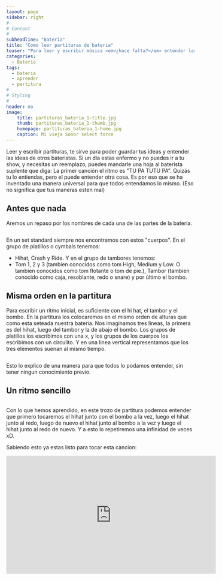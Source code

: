 ```yaml
---
layout: page
sidebar: right
#
# Content
#
subheadline: "Bateria"
title: "Como leer partituras de bateria"
teaser: "Para leer y escribir música <em>¿hace falta?</em> entender las partituras. Aquí te enseño, de la misma manera en que aprendí yo, como leer (y escribir) partituras de batería."
categories:
  - Bateria
tags:
  - bateria
  - aprender
  - partitura
#
# Styling
#
header: no
image:
    title: partituras_bateria_1-title.jpg
    thumb: partituras_bateria_1-thumb.jpg
    homepage: partituras_bateria_1-home.jpg
    caption: Mi vieja Sonor select force
---
```

Leer y escribir partituras, te sirve para poder guardar tus ideas y entender las ideas de otros bateristas. Si un día estas enfermo y no puedes ir a tu show, y necesitas un reemplazo, puedes mandarle una hoja al baterista suplente que diga: 
La primer canción el ritmo es "TU PA TUTU PA". Quizás tu lo entiendas, pero el puede entender otra cosa. Es por eso que se ha inventado una manera universal para que todos entendamos lo mismo. (Eso no significa que tus maneras esten mal)

## Antes que nada
Aremos un repaso por los nombres de cada una de las partes de la bateria.

<img src="{{ site.urlimg }}bateria/partes_bateria.jpg" alt="">

En un set standard siempre nos encontramos con estos "cuerpos". 
En el grupo de platillos o cymbals tenemos:
- Hihat, Crash y Ride.
Y en el grupo de tambores tenemos:
- Tom 1, 2 y 3 (tambien conocidos como tom High, Medium y Low. O tambien conocidos como tom flotante o tom de pie.), Tambor (tambien conocido como caja, resoblante, redo o snare) y por último el bombo.

## Misma orden en la partitura

Para escribir un ritmo inicial, es suficiente con el hi hat, el tambor y el bombo. En la partitura los colocaremos en el mismo orden de alturas que como esta seteada nuestra bateria. 
Nos imaginamos tres lineas, la primera es del hihat, luego del tambor y la de abajo el bombo.
Los grupos de platillos los escribimos con una x, y los grupos de los cuerpos los escribimos con un circulito. 
Y en una linea vertical representamos que los tres elementos suenan al mismo tiempo.

<img src="{{ site.urlimg }}bateria/bateria_partitura.jpg" alt="">

Esto lo explico de una manera para que todos lo podamos entender, sin tener ningun conocimiento previo. 

## Un ritmo sencillo

<img src="{{ site.urlimg }}bateria/ritmo_basico.jpg" alt="">

Con lo que hemos aprendido, en este trozo de partitura podemos entender que primero tocaremos el hihat junto con el bombo a la vez, luego el hihat junto al redo, luego de nuevo el hihat junto al bombo a la vez y luego el hihat junto al redo de nuevo. Y a esto lo repetiremos una infinidad de veces xD.

Sabiendo esto ya estas listo para tocar esta cancion:

<iframe width="560" height="315" src="https://www.youtube.com/embed/zhV7uhM_Tvg" title="YouTube video player" frameborder="0" allow="accelerometer; autoplay; clipboard-write; encrypted-media; gyroscope; picture-in-picture" allowfullscreen></iframe>
